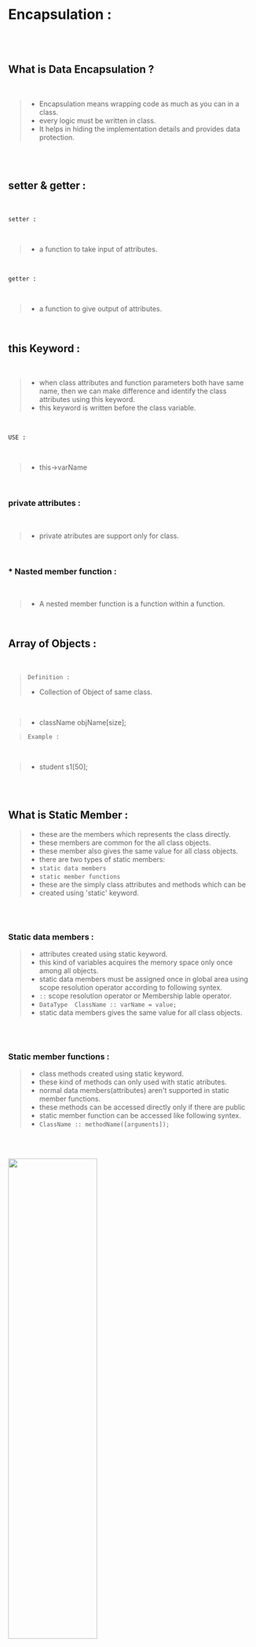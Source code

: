# Encapsulation :

<br><br>

## What is Data Encapsulation ?

<br>

> * Encapsulation means wrapping code as much as you can in a class.
> * every logic must be written in class.
> * It helps in hiding the implementation details and provides data protection.

<br/><br/>

## setter & getter :

<br>

 `setter :` 
 
 <br>

  > * a function to take input of attributes.

<br/>

  `getter :`

<br>
  
> * a function to give output of attributes.

<br/>

## this Keyword :

<br>

> * when class attributes and function parameters both have same name, then we can make difference and identify the class attributes using this keyword.
> * this keyword is written before the class variable.

<br>

`USE : `

<br>

> * this->varName

<br>

### private attributes :

<br>

> * private atributes are support only for class.

<br>

### * Nasted member function :

<br>

> * A nested member function is a function within a function.

<br>

## Array of Objects :

<br>

> `Definition : `
> * Collection of Object of same class.

  <br>
  
  > * className objName[size];

  > `Example : `

<br>
  
  > * student s1[50]; 


<br><br>

## What is Static Member : 

> * these are the members which represents the class directly.
> * these members are common for the all class objects.
> * these member also gives the same value for all class objects.
> * there are two types of static members:
> * `static data members`
> * `static member functions`
> * these are the simply class attributes and methods which can be
> * created using 'static' keyword.

<br/><br/>

### Static data members :

> * attributes created using static keyword.
> * this kind of variables acquires the memory space only once among all objects.
> * static data members must be assigned once in global area using scope resolution operator according to following syntex.
> * `::` scope resolution operator or Membership lable operator.
> * `DataType  ClassName :: varName = value;`
> * static data members gives the same value for all class objects.

<br/><br/>


### Static member functions :
> * class methods created using static keyword.
> * these kind of methods can only used with static atributes.
> * normal data members(attributes) aren't supported in static member functions.
> * these methods can be accessed directly only if there are public
> * static member function can be accessed like following syntex.
> * `ClassName :: methodName([arguments]);`

<br/><br/>

<p><img src = "https://github.com/SJaynesh/CPP-Languge-Ch-03/assets/115562979/449c51c6-ecce-4220-a29e-63b54725e52b.png" width=60% height=50%></p>

<br><br>

## Constructor :

> * `Constructor is a block of code which is automatically invoked when class is instanciated.`
> * Constructor is automatically called when an object(instance of class) is created. It is a special member function of the class.

<br>

### Rules to Create Constructor :
> * The name constructor must be same as class name.
> * Constructor cannot have any return datatype like void, int, char, etc...
> * It cannot return anything.

<br/><br/>

https://github.com/SJaynesh/CPP-Languge-Ch-04/assets/115562979/45f31973-7713-4d2c-9c58-6a1c581e41f5


<br/>

## Types of Constructor :
> `1. Default Constructor` <br><br>
> `2. Parameterized Constructor` <br><br>
> `3. Copy Constructor` <br><br>


<br/><br/>

### 1. Default Constructor :
> * `Default constructor is the constructor which doesn’t take any argument. It has no parameters. In this case, as soon as the object is created the constructor is called which initializes its data members. `

<br/>

<pre>
  #include<iostream>
  using namespace std;

  class City {
  	
  	//default Constructor
  	public :
  		
  	City() {
  		cout << "My City Surat ...";
  	}
  };
  
  int main()
  {
  	City c1;	
  }
     
</pre>


<br/><br/>

### 2. Parameterized Constructor :
> * `These are the constructors with parameters. Using this Constructor you can provide different values to data members of different objects, by passing the appropriate values as arguments. `

<br/>

<pre>
 
  #include<iostream>
  using namespace std;

  class City {
  	
  	private :
  		string cityName;
  		int pincode;
  	
  	//Parameterized Constructor
  	public :
  		
  		City(string cityName, int pincode) {
  			
  			this->cityName = cityName;
  			this->pincode = pincode;
  			
  		}
  		
  		void getData()
  		{
  			cout << "CITY NAME : " << cityName << endl;
  			cout << "PINCODE : " << pincode << endl;
  		}
  };
  
  int main()
  {
  	City c1("Surat",395010);
  	
  	c1.getData();
  		
  }
     
</pre>


<br/><br/>

### 3. Copy Constructor :
> * ` A copy constructor  is a member function which initializes an object using another object of the same class. `
> * to copy data of another object.
> * Both object must belong to the same class.
> * Two types of copy constructor.
> * `1. Implicit  `
> * `2. Explicit  `

<br/>

#### `1. Implicit  : `

<br/>

<pre>
 #include<iostream>
 using namespace std;

class City {
	
	private :
		string cityName;
		int pincode;
	
	//Copy Constructor
	public :
		
		City(string cityName,int pincode) {
			this->cityName = cityName;
			this->pincode = pincode;
		}
		
		void getData()
		{
			cout << endl << "City Name : " << cityName << endl;
			cout << "Pincode : " << pincode << endl;
		}
		
	
};

int main()
{
	City c1("Surat",395010);
	City c2 = c1; // Implicit 
	

	c1.getData();
	c2.getData();
		
}
</pre>

<br/>

#### `2. Explicit  : `

<br/>

<pre>
 #include<iostream>
 using namespace std;

class City {
	
	private :
		string cityName;
		int pincode;
	
	//Copy Constructor
	public :
		
		City(string cityName,int pincode) {
			this->cityName = cityName;
			this->pincode = pincode;
		}
		
		City(City &c) {
			this->cityName = c.cityName;
			this->pincode = c.pincode;
		}
		
		void getData()
		{
			cout << endl << "City Name : " << cityName << endl;
			cout << "Pincode : " << pincode << endl;
		}
		
	
};

int main()
{
	City c1("Surat",395010);
	City c2(c1); // Explicit 
	

	c1.getData();
	c2.getData();
		
}
</pre>

<br/><br/>

## Destructor :
> * `A Block of code which is automatically invoked when object is distroyed or code is completed.`

<br/>

### Rules to Create Constructor :
> * It's name must be same as class name but it begies with tild '~' operator.
> * Destructor cannot have any return datatype like void, int, char, etc...
> * It cannot return anything.

<br/>

<pre>
 #include<iostream>
using namespace std;

class City {
	
	private :
		string cityName;
		int pincode;
	
	
	public :
		// Constructor
		City(string cityName,int pincode) {
			this->cityName = cityName;
			this->pincode = pincode;
		}
		
		// Destructor
		~City() {
			cout << "Code is End";
		}
		
		void getData()
		{
			cout << endl << "City Name : " << cityName << endl;
			cout << "Pincode : " << pincode << endl;
		}
		
	
};

int main()
{
	City c1("Surat",395010);
	
	c1.getData();
		
}
</pre>



